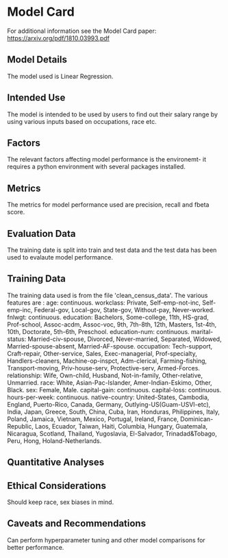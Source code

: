 # Model Card

For additional information see the Model Card paper: https://arxiv.org/pdf/1810.03993.pdf

## Model Details
The model used is Linear Regression.

## Intended Use
The model is intended to be used by users to find out their salary range by using various inputs based on occupations, race etc.
## Factors
The relevant factors affecting model performance is the environemt- it requires a python environment with several packages installed.
## Metrics
The metrics for model performance used are precision, recall and fbeta score.
## Evaluation Data
The training date is split into train and test data and the test data has been used to evalaute model performance.
## Training Data
The training data used is from the file 'clean_census_data'.
The various features are :
age: continuous.
workclass: Private, Self-emp-not-inc, Self-emp-inc, Federal-gov, Local-gov, State-gov, Without-pay, Never-worked.
fnlwgt: continuous.
education: Bachelors, Some-college, 11th, HS-grad, Prof-school, Assoc-acdm, Assoc-voc, 9th, 7th-8th, 12th, Masters, 1st-4th, 10th, Doctorate, 5th-6th, Preschool.
education-num: continuous.
marital-status: Married-civ-spouse, Divorced, Never-married, Separated, Widowed, Married-spouse-absent, Married-AF-spouse.
occupation: Tech-support, Craft-repair, Other-service, Sales, Exec-managerial, Prof-specialty, Handlers-cleaners, Machine-op-inspct, Adm-clerical, Farming-fishing, Transport-moving, Priv-house-serv, Protective-serv, Armed-Forces.
relationship: Wife, Own-child, Husband, Not-in-family, Other-relative, Unmarried.
race: White, Asian-Pac-Islander, Amer-Indian-Eskimo, Other, Black.
sex: Female, Male.
capital-gain: continuous.
capital-loss: continuous.
hours-per-week: continuous.
native-country: United-States, Cambodia, England, Puerto-Rico, Canada, Germany, Outlying-US(Guam-USVI-etc), India, Japan, Greece, South, China, Cuba, Iran, Honduras, Philippines, Italy, Poland, Jamaica, Vietnam, Mexico, Portugal, Ireland, France, Dominican-Republic, Laos, Ecuador, Taiwan, Haiti, Columbia, Hungary, Guatemala, Nicaragua, Scotland, Thailand, Yugoslavia, El-Salvador, Trinadad&Tobago, Peru, Hong, Holand-Netherlands.


## Quantitative Analyses

## Ethical Considerations
Should keep race, sex biases in mind.
## Caveats and Recommendations
Can perform hyperparameter tuning and other model comparisons for better performance.